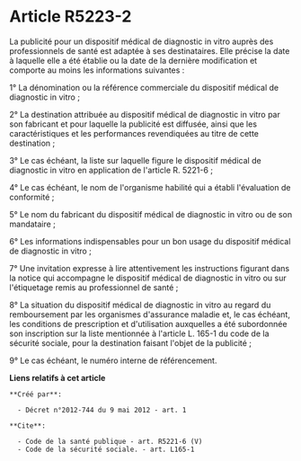 # Article R5223-2

La publicité pour un dispositif médical de diagnostic in vitro auprès des professionnels de santé est adaptée à ses
destinataires. Elle précise la date à laquelle elle a été établie ou la date de la dernière modification et comporte au moins
les informations suivantes : 

1° La dénomination ou la référence commerciale du dispositif médical de diagnostic in vitro ; 

2° La destination attribuée au dispositif médical de diagnostic in vitro par son fabricant et pour laquelle la publicité est
diffusée, ainsi que les caractéristiques et les performances revendiquées au titre de cette destination ; 

3° Le cas échéant, la liste sur laquelle figure le dispositif médical de diagnostic in vitro en application de l'article R.
5221-6 ; 

4° Le cas échéant, le nom de l'organisme habilité qui a établi l'évaluation de conformité ; 

5° Le nom du fabricant du dispositif médical de diagnostic in vitro ou de son mandataire ; 

6° Les informations indispensables pour un bon usage du dispositif médical de diagnostic in vitro ; 

7° Une invitation expresse à lire attentivement les instructions figurant dans la notice qui accompagne le dispositif médical
de diagnostic in vitro ou sur l'étiquetage remis au professionnel de santé ; 

8° La situation du dispositif médical de diagnostic in vitro au regard du remboursement par les organismes d'assurance
maladie et, le cas échéant, les conditions de prescription et d'utilisation auxquelles a été subordonnée son inscription sur
la liste mentionnée à l'article L. 165-1 du code de la sécurité sociale, pour la destination faisant l'objet de la
publicité ; 

9° Le cas échéant, le numéro interne de référencement.

**Liens relatifs à cet article**

	**Créé par**:

	  - Décret n°2012-744 du 9 mai 2012 - art. 1

	**Cite**:

	  - Code de la santé publique - art. R5221-6 (V)
	  - Code de la sécurité sociale. - art. L165-1
